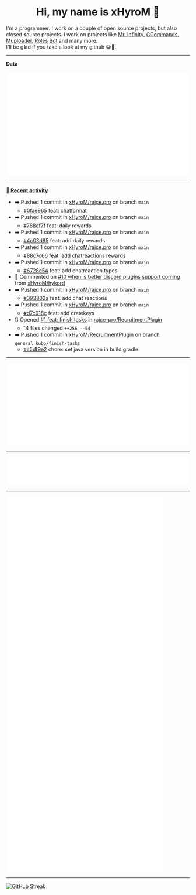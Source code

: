 <p align="center">
    <!-- <img src="https://avatars.githubusercontent.com/u/56601352" width="192" alt="hyro's pfp" /> -->
    <h1 align="center">Hi, my name is xHyroM 👋</h1>
</p>

I'm a programmer. I work on a couple of open source projects, but also closed source projects. I work on projects like [Mr. Infinity](https://discord.com/oauth2/authorize?client_id=720321585625694239&scope=bot%20applications.commands&permissions=8&redirect_uri=https://blobs.gq/imanager&prompt=consent&response_type=code), [GCommands](https://github.com/Garlic-Team/GCommands), [Muploader](https://github.com/xHyroM/Muploader), [Roles Bot](https://github.com/xHyroM/roles-bot) and many more.  
I'll be glad if you take a look at my github 😀👀.

___
**Data**

<img src="https://github.com/xHyroM/xHyroM/blob/master/.cache/base.svg">

___

**[📰 Recent activity](https://github.com/xHyroM)**
* ➡️ Pushed 1 commit in [xHyroM/rajce.pro](https://github.com/xHyroM/rajce.pro) on branch `main`
  * [#0fae965](https://github.com/xHyroM/rajce.pro/commit/0fae965) feat: chatformat
* ➡️ Pushed 1 commit in [xHyroM/rajce.pro](https://github.com/xHyroM/rajce.pro) on branch `main`
  * [#788ef7f](https://github.com/xHyroM/rajce.pro/commit/788ef7f) feat: daily rewards
* ➡️ Pushed 1 commit in [xHyroM/rajce.pro](https://github.com/xHyroM/rajce.pro) on branch `main`
  * [#4c03d85](https://github.com/xHyroM/rajce.pro/commit/4c03d85) feat: add daily rewards
* ➡️ Pushed 1 commit in [xHyroM/rajce.pro](https://github.com/xHyroM/rajce.pro) on branch `main`
  * [#88c7c66](https://github.com/xHyroM/rajce.pro/commit/88c7c66) feat: add chatreactions rewards
* ➡️ Pushed 1 commit in [xHyroM/rajce.pro](https://github.com/xHyroM/rajce.pro) on branch `main`
  * [#6728c54](https://github.com/xHyroM/rajce.pro/commit/6728c54) feat: add chatreaction types
* 💬 Commented on [#10 when is better discord plugins support coming](https://github.com/xHyroM/hykord/issues/10) from [xHyroM/hykord](https://github.com/xHyroM/hykord)
* ➡️ Pushed 1 commit in [xHyroM/rajce.pro](https://github.com/xHyroM/rajce.pro) on branch `main`
  * [#393802a](https://github.com/xHyroM/rajce.pro/commit/393802a) feat: add chat reactions
* ➡️ Pushed 1 commit in [xHyroM/rajce.pro](https://github.com/xHyroM/rajce.pro) on branch `main`
  * [#d7c018c](https://github.com/xHyroM/rajce.pro/commit/d7c018c) feat: add cratekeys
* 🔃 Opened [#1 feat: finish tasks](https://github.com/rajce-pro/RecruitmentPlugin/pull/1) in [rajce-pro/RecruitmentPlugin](https://github.com/rajce-pro/RecruitmentPlugin)
  * 14 files changed `++256 --54`
* ➡️ Pushed 1 commit in [xHyroM/RecruitmentPlugin](https://github.com/xHyroM/RecruitmentPlugin) on branch `general_kubo/finish-tasks`
  * [#a5df9e2](https://github.com/xHyroM/RecruitmentPlugin/commit/a5df9e2) chore: set java version in build.gradle


___

<img src="https://github.com/xHyroM/xHyroM/blob/master/.cache/isocalendar.svg">

___

<img src="https://github.com/xHyroM/xHyroM/blob/master/.cache/languages.svg">

___

<img src="https://github.com/xHyroM/xHyroM/blob/master/.cache/achievements.svg">

___

[![GitHub Streak](https://github-readme-streak-stats.herokuapp.com?user=xHyroM&theme=dark&hide_border=true&date_format=M%20j%5B%2C%20Y%5D)](https://git.io/streak-stats)
